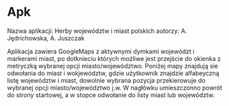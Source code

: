 # Apk
Nazwa aplikacji: Herby województw i miast polskich
autorzy: A. Jędrichowska, A. Juszczak

Aplikacja zawiera GoogleMaps z aktywnymi dymkami województ i markerami miast,
po dotknieciu których możliwe jest przejście do okienka z metryczką wybranej opcji miasto/województwo.
 Poniżej mapy znajdują sie odwołania do miast i wokjewództw, gdzie użytkownik znajdzie alfabeyczną listę województw i miast,
dowolnie wybrana pozycja przekierowuje do wybranej opcji miasto/województwo j.w.
W nagłówku umieszczonno powrót do strony startowej, a w stopce odwołanie do listy miast lub województw.
